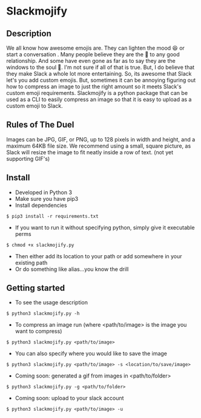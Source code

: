 # Slackmojify

## Description
We all know how awesome emojis are. They can lighten the mood :laughing: or start a conversation . Many people believe they are the :key: to any good relationship. And some have even gone as far as to say they are the windows to the soul :eyes:. I'm not sure if all of that is true. But, I do believe that they make Slack a whole lot more entertaining. So, its awesome that Slack let's you add custom emojis. But, sometimes it can be annoying figuring out how to compress an image to just the right amount so it meets Slack's custom emoji requirements. Slackmojify is a python package that can be used as a CLI to easily compress an image so that it is easy to upload as a custom emoji to Slack.

## Rules of The Duel
Images can be JPG, GIF, or PNG, up to 128 pixels in width and height, and a maximum 64KB file size. We recommend using a small, square picture, as Slack will resize the image to fit neatly inside a row of text. (not yet supporting GIF's)


## Install
* Developed in Python 3
* Make sure you have pip3
* Install dependencies
```
$ pip3 install -r requirements.txt
```
* If you want to run it without specifying python, simply give it executable perms
```
$ chmod +x slackmojify.py
```
* Then either add its location to your path or add somewhere in your existing path
* Or do something like alias...you know the drill


## Getting started
* To see the usage description
```
$ python3 slackmojify.py -h
```
* To compress an image run (where <path/to/image> is the image you want to compress)
```
$ python3 slackmojify.py <path/to/image>
```
* You can also specify where you would like to save the image
```
$ python3 slackmojify.py <path/to/image> -s <location/to/save/image>
```
* Coming soon: generated a gif from images in <path/to/folder>
```
$ python3 slackmojify.py -g <path/to/folder>
```
* Coming soon: upload to your slack account
```
$ python3 slackmojify.py <path/to/image> -u
```
